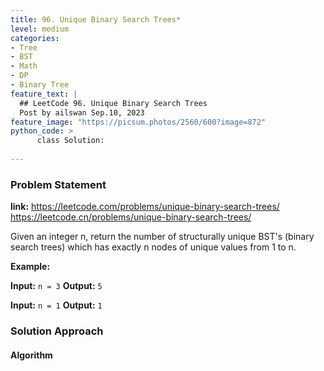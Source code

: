 ```yaml
---
title: 96. Unique Binary Search Trees*
level: medium
categories:
- Tree
- BST
- Math
- DP
- Binary Tree
feature_text: |
  ## LeetCode 96. Unique Binary Search Trees
  Post by ailswan Sep.10, 2023
feature_image: "https://picsum.photos/2560/600?image=872"
python_code: >
      class Solution:
   
---
```


### Problem Statement
**link:**
https://leetcode.com/problems/unique-binary-search-trees/
https://leetcode.cn/problems/unique-binary-search-trees/


Given an integer n, return the number of structurally unique BST's (binary search trees) which has exactly n nodes of unique values from 1 to n.

**Example:**

**Input:** `n = 3`
**Output:** `5`
 
**Input:** `n = 1`
**Output:** `1`

### Solution Approach

 
#### Algorithm
 
